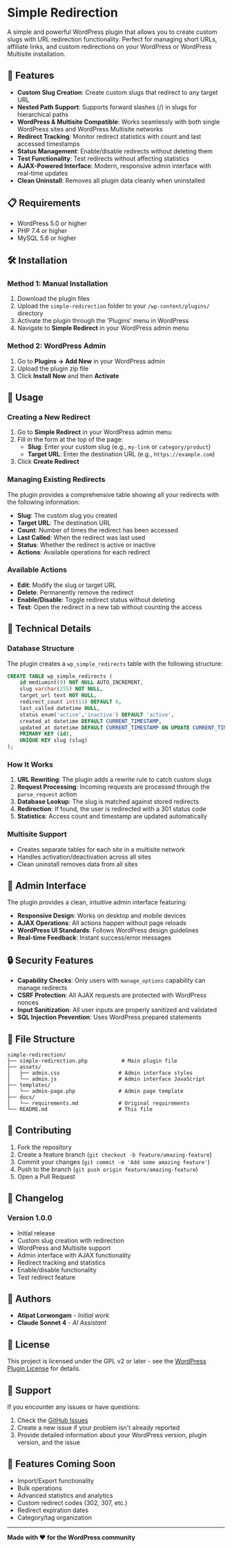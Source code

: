 # Simple Redirection

A simple and powerful WordPress plugin that allows you to create custom slugs with URL redirection functionality. Perfect for managing short URLs, affiliate links, and custom redirections on your WordPress or WordPress Multisite installation.

## 🚀 Features

- **Custom Slug Creation**: Create custom slugs that redirect to any target URL
- **Nested Path Support**: Supports forward slashes (/) in slugs for hierarchical paths
- **WordPress & Multisite Compatible**: Works seamlessly with both single WordPress sites and WordPress Multisite networks
- **Redirect Tracking**: Monitor redirect statistics with count and last accessed timestamps
- **Status Management**: Enable/disable redirects without deleting them
- **Test Functionality**: Test redirects without affecting statistics
- **AJAX-Powered Interface**: Modern, responsive admin interface with real-time updates
- **Clean Uninstall**: Removes all plugin data cleanly when uninstalled

## 📋 Requirements

- WordPress 5.0 or higher
- PHP 7.4 or higher
- MySQL 5.6 or higher

## 🛠 Installation

### Method 1: Manual Installation

1. Download the plugin files
2. Upload the `simple-redirection` folder to your `/wp-content/plugins/` directory
3. Activate the plugin through the 'Plugins' menu in WordPress
4. Navigate to **Simple Redirect** in your WordPress admin menu

### Method 2: WordPress Admin

1. Go to **Plugins → Add New** in your WordPress admin
2. Upload the plugin zip file
3. Click **Install Now** and then **Activate**

## 📖 Usage

### Creating a New Redirect

1. Go to **Simple Redirect** in your WordPress admin menu
2. Fill in the form at the top of the page:
   - **Slug**: Enter your custom slug (e.g., `my-link` or `category/product`)
   - **Target URL**: Enter the destination URL (e.g., `https://example.com`)
3. Click **Create Redirect**

### Managing Existing Redirects

The plugin provides a comprehensive table showing all your redirects with the following information:

- **Slug**: The custom slug you created
- **Target URL**: The destination URL
- **Count**: Number of times the redirect has been accessed
- **Last Called**: When the redirect was last used
- **Status**: Whether the redirect is active or inactive
- **Actions**: Available operations for each redirect

### Available Actions

- **Edit**: Modify the slug or target URL
- **Delete**: Permanently remove the redirect
- **Enable/Disable**: Toggle redirect status without deleting
- **Test**: Open the redirect in a new tab without counting the access

## 🔧 Technical Details

### Database Structure

The plugin creates a `wp_simple_redirects` table with the following structure:

```sql
CREATE TABLE wp_simple_redirects (
    id mediumint(9) NOT NULL AUTO_INCREMENT,
    slug varchar(255) NOT NULL,
    target_url text NOT NULL,
    redirect_count int(11) DEFAULT 0,
    last_called datetime NULL,
    status enum('active','inactive') DEFAULT 'active',
    created_at datetime DEFAULT CURRENT_TIMESTAMP,
    updated_at datetime DEFAULT CURRENT_TIMESTAMP ON UPDATE CURRENT_TIMESTAMP,
    PRIMARY KEY (id),
    UNIQUE KEY slug (slug)
);
```

### How It Works

1. **URL Rewriting**: The plugin adds a rewrite rule to catch custom slugs
2. **Request Processing**: Incoming requests are processed through the `parse_request` action
3. **Database Lookup**: The slug is matched against stored redirects
4. **Redirection**: If found, the user is redirected with a 301 status code
5. **Statistics**: Access count and timestamp are updated automatically

### Multisite Support

- Creates separate tables for each site in a multisite network
- Handles activation/deactivation across all sites
- Clean uninstall removes data from all sites

## 🎨 Admin Interface

The plugin provides a clean, intuitive admin interface featuring:

- **Responsive Design**: Works on desktop and mobile devices
- **AJAX Operations**: All actions happen without page reloads
- **WordPress UI Standards**: Follows WordPress design guidelines
- **Real-time Feedback**: Instant success/error messages

## 🔒 Security Features

- **Capability Checks**: Only users with `manage_options` capability can manage redirects
- **CSRF Protection**: All AJAX requests are protected with WordPress nonces
- **Input Sanitization**: All user inputs are properly sanitized and validated
- **SQL Injection Prevention**: Uses WordPress prepared statements

## 📁 File Structure

```
simple-redirection/
├── simple-redirection.php           # Main plugin file
├── assets/
│   ├── admin.css                   # Admin interface styles
│   └── admin.js                    # Admin interface JavaScript
├── templates/
│   └── admin-page.php              # Admin page template
├── docs/
│   └── requirements.md             # Original requirements
└── README.md                       # This file
```

## 🤝 Contributing

1. Fork the repository
2. Create a feature branch (`git checkout -b feature/amazing-feature`)
3. Commit your changes (`git commit -m 'Add some amazing feature'`)
4. Push to the branch (`git push origin feature/amazing-feature`)
5. Open a Pull Request

## 📝 Changelog

### Version 1.0.0
- Initial release
- Custom slug creation with redirection
- WordPress and Multisite support
- Admin interface with AJAX functionality
- Redirect tracking and statistics
- Enable/disable functionality
- Test redirect feature

## 👥 Authors

- **Atipat Lorwongam** - *Initial work*
- **Claude Sonnet 4** - *AI Assistant*

## 📄 License

This project is licensed under the GPL v2 or later - see the [WordPress Plugin License](https://wordpress.org/about/license/) for details.

## 🐛 Support

If you encounter any issues or have questions:

1. Check the [GitHub Issues](https://github.com/luozongbao/simple-redirection/issues)
2. Create a new issue if your problem isn't already reported
3. Provide detailed information about your WordPress version, plugin version, and the issue

## 🌟 Features Coming Soon

- Import/Export functionality
- Bulk operations
- Advanced statistics and analytics
- Custom redirect codes (302, 307, etc.)
- Redirect expiration dates
- Category/tag organization

---

**Made with ❤️ for the WordPress community**